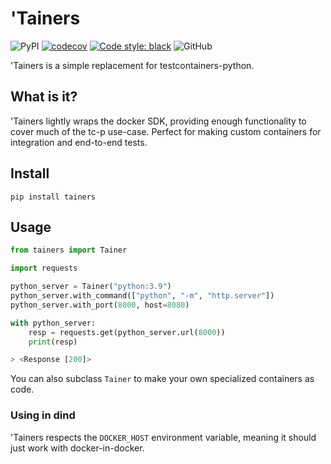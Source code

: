 # 'Tainers

![PyPI](https://img.shields.io/pypi/v/tainers?color=green)
[![codecov](https://codecov.io/gh/aperullo/tainers/branch/main/graph/badge.svg?token=84PZ8MKTJU)](https://codecov.io/gh/aperullo/tainers)
<a href="https://github.com/psf/black"><img alt="Code style: black" src="https://img.shields.io/badge/code%20style-black-000000.svg"></a>
![GitHub](https://img.shields.io/github/license/aperullo/tainers)

'Tainers is a simple replacement for testcontainers-python. 

## What is it?

'Tainers lightly wraps the docker SDK, providing enough functionality to cover much of the tc-p use-case. Perfect for making custom containers for integration and end-to-end tests.

## Install

`pip install tainers`

## Usage

```py
from tainers import Tainer

import requests

python_server = Tainer("python:3.9")
python_server.with_command(["python", "-m", "http.server"])
python_server.with_port(8000, host=8080)

with python_server:
    resp = requests.get(python_server.url(8000))
    print(resp)

> <Response [200]>
```

You can also subclass `Tainer` to make your own specialized containers as code.

### Using in dind

'Tainers respects the `DOCKER_HOST` environment variable, meaning it should just work with docker-in-docker.
